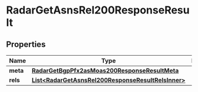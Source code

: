 

# RadarGetAsnsRel200ResponseResult


## Properties

| Name | Type | Description | Notes |
|------------ | ------------- | ------------- | -------------|
|**meta** | [**RadarGetBgpPfx2asMoas200ResponseResultMeta**](RadarGetBgpPfx2asMoas200ResponseResultMeta.md) |  |  |
|**rels** | [**List&lt;RadarGetAsnsRel200ResponseResultRelsInner&gt;**](RadarGetAsnsRel200ResponseResultRelsInner.md) |  |  |



